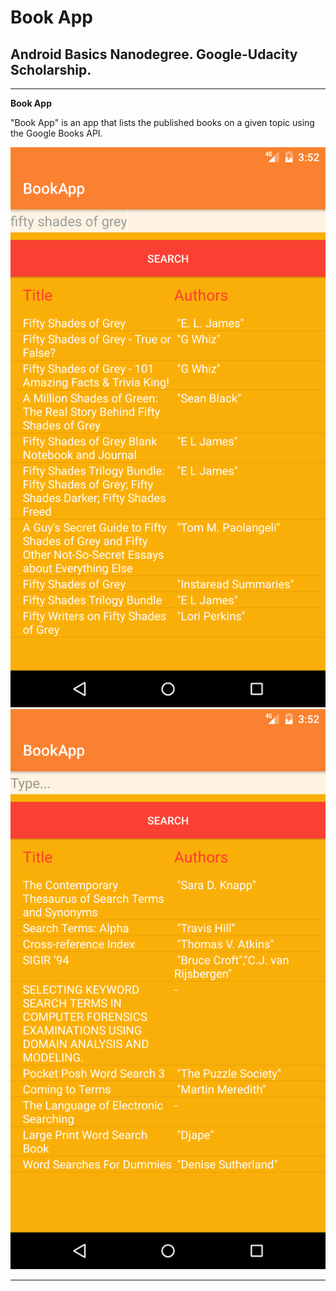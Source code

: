# **Book App**

## Android Basics Nanodegree. Google-Udacity Scholarship.

---

**Book App**

"Book App" is an app that lists the published books on a given topic using the Google Books API.


[//]: # (Images)

[image1]: ./images/Image1.png "Image 1"

[image2]: ./images/Image2.png "Image 2"


![image1]
![image2]

---


